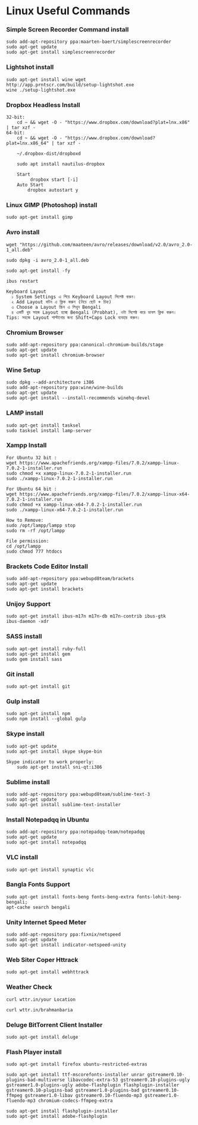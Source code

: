 # Linux Useful Commands

### Simple Screen Recorder Command install
```
sudo add-apt-repository ppa:maarten-baert/simplescreenrecorder
sudo apt-get update
sudo apt-get install simplescreenrecorder
```

### Lightshot install
```
sudo apt-get install wine wget 
http://app.prntscr.com/build/setup-lightshot.exe
wine ./setup-lightshot.exe
```

### Dropbox Headless Install
```
32-bit:
    cd ~ && wget -O - "https://www.dropbox.com/download?plat=lnx.x86" | tar xzf -
64-bit:
    cd ~ && wget -O - "https://www.dropbox.com/download?plat=lnx.x86_64" | tar xzf -
    
    ~/.dropbox-dist/dropboxd
    
    sudo apt install nautilus-dropbox
    
    Start
         dropbox start [-i]
    Auto Start
        dropbox autostart y
```

### Linux GIMP (Photoshop) install
```
sudo apt-get install gimp 
```

### Avro install
```
wget "https://github.com/maateen/avro/releases/download/v2.0/avro_2.0-1_all.deb"
 
sudo dpkg -i avro_2.0-1_all.deb
  
sudo apt-get install -fy
  
ibus restart

Keyboard Layout
  ১ System Settings এ গিয়ে Keyboard Layout সিলেক্ট করুন।
  ২ Add Layout বাটন এ ক্লিক করুন (নিচে ছোট + চিহ্ন)
  ৩ Choose a Layout স্ক্রিন এ লিখুন Bengali
  ৪ একটি খুব সহজ Layout হচ্ছে Bengali (Probhat), ওটা সিলেক্ট করে ডাবল ক্লিক করুন।
Tips: সহজে Layout পাল্টানোর জন্য Shift+Caps Lock ব্যবহার করুন।
```

### Chromium Browser
```
sudo add-apt-repository ppa:canonical-chromium-builds/stage
sudo apt-get update
sudo apt-get install chromium-browser
```

### Wine Setup
```
sudo dpkg --add-architecture i386 
sudo add-apt-repository ppa:wine/wine-builds
sudo apt-get update
sudo apt-get install --install-recommends winehq-devel
```

### LAMP install
```
sudo apt-get install tasksel
sudo tasksel install lamp-server
```
### Xampp Install
```
For Ubuntu 32 bit :
wget https://www.apachefriends.org/xampp-files/7.0.2/xampp-linux-7.0.2-1-installer.run
sudo chmod +x xampp-linux-7.0.2-1-installer.run
sudo ./xampp-linux-7.0.2-1-installer.run

For Ubuntu 64 bit :
wget https://www.apachefriends.org/xampp-files/7.0.2/xampp-linux-x64-7.0.2-1-installer.run
sudo chmod +x xampp-linux-x64-7.0.2-1-installer.run
sudo ./xampp-linux-x64-7.0.2-1-installer.run

How to Remove:
sudo /opt/lampp/lampp stop
sudo rm -rf /opt/lampp

File permission:
cd /opt/lampp
sudo chmod 777 htdocs
```

 

### Brackets Code Editor Install
```
sudo add-apt-repository ppa:webupd8team/brackets
sudo apt-get update
sudo apt-get install brackets
```

### Unijoy Support
```
sudo apt-get install ibus-m17n m17n-db m17n-contrib ibus-gtk
ibus-daemon -xdr
```

### SASS install
```
sudo apt-get install ruby-full
sudo apt-get install gem
sudo gem install sass
```

### Git install
```
sudo apt-get install git
```

### Gulp install
```
sudo apt-get install npm
sudo npm install --global gulp
```

### Skype install
```
sudo apt-get update
sudo apt-get install skype skype-bin

Skype indicator to work properly:
    sudo apt-get install sni-qt:i386
```

### Sublime install
```
sudo add-apt-repository ppa:webupd8team/sublime-text-3
sudo apt-get update
sudo apt-get install sublime-text-installer
```
### Install Notepadqq in Ubuntu
```
sudo add-apt-repository ppa:notepadqq-team/notepadqq
sudo apt-get update
sudo apt-get install notepadqq
```

### VLC install
```
sudo apt-get install synaptic vlc
```

### Bangla Fonts Support
```
sudo apt-get install fonts-beng fonts-beng-extra fonts-lohit-beng-bengali;
apt-cache search bengali
```

### Unity Internet Speed Meter
```
sudo add-apt-repository ppa:fixnix/netspeed
sudo apt-get update
sudo apt-get install indicator-netspeed-unity
```

### Web Siter Coper Httrack
```
sudo apt-get install webhttrack
```

### Weather Check
```
curl wttr.in/your Location

curl wttr.in/brahmanbaria
```
### Deluge BitTorrent Client Installer
```
sudo apt-get install deluge
```
### Flash Player install
```
sudo apt-get install firefox ubuntu-restricted-extras

sudo apt-get install ttf-mscorefonts-installer unrar gstreamer0.10-plugins-bad-multiverse libavcodec-extra-53 gstreamer0.10-plugins-ugly gstreamer1.0-plugins-ugly adobe-flashplugin flashplugin-installer gstreamer0.10-plugins-bad gstreamer1.0-plugins-bad gstreamer0.10-ffmpeg gstreamer1.0-libav gstreamer0.10-fluendo-mp3 gstreamer1.0-fluendo-mp3 chromium-codecs-ffmpeg-extra

sudo apt-get install flashplugin-installer
sudo apt-get install adobe-flashplugin
```